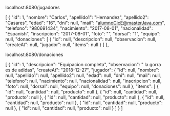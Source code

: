 localhost:8080/jugadores

[
    {
        "id": 1,
        "nombre": "Carlos",
        "apellido1": "Hernandez",
        "apellido2": "Casares",
        "edad": "16",
        "dni": null,
        "mail": "alumnoCicE@masterJava.com",
        "telefono": "980691434",
        "nacimiento": "2017-08-01",
        "nacionalidad": "Espanish",
        "inscripcion": "2017-08-01",
        "foto": "",
        "dorsal": "1",
        "equipo": null,
        "donaciones": [
            {
                "id": null,
                "descripcion": null,
                "observacion": null,
                "createAt": null,
                "jugador": null,
                "items": null
            }
        ]
    },
    
   localhost:8080/donaciones
   
   [
    {
        "id": 1,
        "descripcion": "Equipacion completa",
        "observacion": " la gorra es de adidas",
        "createAt": "2018-12-27",
        "jugador": {
            "id": null,
            "nombre": null,
            "apellido1": null,
            "apellido2": null,
            "edad": null,
            "dni": null,
            "mail": null,
            "telefono": null,
            "nacimiento": null,
            "nacionalidad": null,
            "inscripcion": null,
            "foto": null,
            "dorsal": null,
            "equipo": null,
            "donaciones": null
        },
        "items": [
            {
                "id": null,
                "cantidad": null,
                "producto": null
            },
            {
                "id": null,
                "cantidad": null,
                "producto": null
            },
            {
                "id": null,
                "cantidad": null,
                "producto": null
            },
            {
                "id": null,
                "cantidad": null,
                "producto": null
            },
            {
                "id": null,
                "cantidad": null,
                "producto": null
            },
            {
                "id": null,
                "cantidad": null,
                "producto": null
            }
        ]
    }
]
   
   
